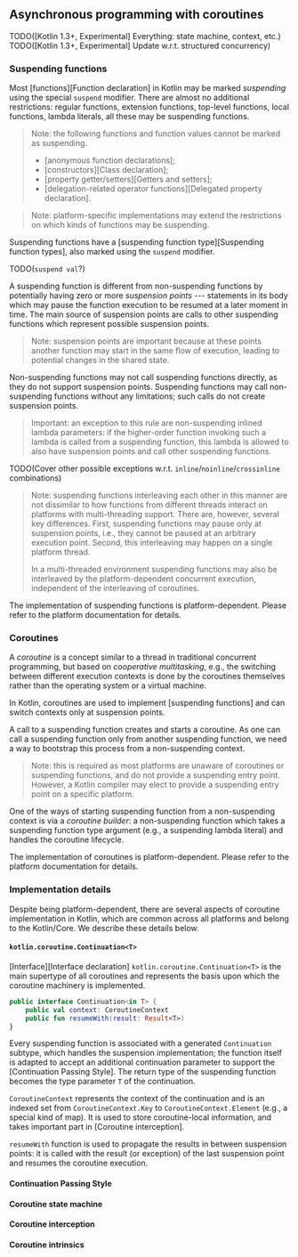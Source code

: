 ## Asynchronous programming with coroutines

TODO([Kotlin 1.3+, Experimental] Everything: state machine, context, etc.)
TODO([Kotlin 1.3+, Experimental] Update w.r.t. structured concurrency)

### Suspending functions

Most [functions][Function declaration] in Kotlin may be marked *suspending* using the special `suspend` modifier.
There are almost no additional restrictions: regular functions, extension functions, top-level functions, local functions, lambda literals, all these may be suspending functions.

> Note: the following functions and function values cannot be marked as suspending.
> 
> * [anonymous function declarations];
> * [constructors][Class declaration];
> * [property getter/setters][Getters and setters];
> * [delegation-related operator functions][Delegated property declaration].

> Note: platform-specific implementations may extend the restrictions on which kinds of functions may be suspending.

Suspending functions have a [suspending function type][Suspending function types], also marked using the `suspend` modifier.

TODO(`suspend val`?)

A suspending function is different from non-suspending functions by potentially having zero or more *suspension points* --- statements in its body which may pause the function execution to be resumed at a later moment in time.
The main source of suspension points are calls to other suspending functions which represent possible suspension points.

> Note: suspension points are important because at these points another function may start in the same flow of execution, leading to potential changes in the shared state.

Non-suspending functions may not call suspending functions directly, as they do not support suspension points.
Suspending functions may call non-suspending functions without any limitations; such calls do not create suspension points.

> Important: an exception to this rule are non-suspending inlined lambda parameters: if the higher-order function invoking such a lambda is called from a suspending function, this lambda is allowed to also have suspension points and call other suspending functions.

TODO(Cover other possible exceptions w.r.t. `inline`/`noinline`/`crossinline` combinations)

> Note: suspending functions interleaving each other in this manner are not dissimilar to how functions from different threads interact on platforms with multi-threading support.
> There are, however, several key differences.
> First, suspending functions may pause only at suspension points, i.e., they cannot be paused at an arbitrary execution point.
> Second, this interleaving may happen on a single platform thread.
>
> In a multi-threaded environment suspending functions may also be interleaved by the platform-dependent concurrent execution, independent of the interleaving of coroutines.

The implementation of suspending functions is platform-dependent.
Please refer to the platform documentation for details.

### Coroutines

A *coroutine* is a concept similar to a thread in traditional concurrent programming, but based on *cooperative multitasking*, e.g., the switching between different execution contexts is done by the coroutines themselves rather than the operating system or a virtual machine.

In Kotlin, coroutines are used to implement [suspending functions] and can switch contexts only at suspension points.

A call to a suspending function creates and starts a coroutine.
As one can call a suspending function only from another suspending function, we need a way to bootstrap this process from a non-suspending context.

> Note: this is required as most platforms are unaware of coroutines or suspending functions, and do not provide a suspending entry point.
> However, a Kotlin compiler may elect to provide a suspending entry point on a specific platform.

One of the ways of starting suspending function from a non-suspending context is via a *coroutine builder*: a non-suspending function which takes a suspending function type argument (e.g., a suspending lambda literal) and handles the coroutine lifecycle.

The implementation of coroutines is platform-dependent.
Please refer to the platform documentation for details.

### Implementation details

Despite being platform-dependent, there are several aspects of coroutine implementation in Kotlin, which are common across all platforms and belong to the Kotlin/Core.
We describe these details below.

#### `kotlin.coroutine.Continuation<T>`

[Interface][Interface declaration] `kotlin.coroutine.Continuation<T>` is the main supertype of all coroutines and represents the basis upon which the coroutine machinery is implemented.

```kotlin
public interface Continuation<in T> {
    public val context: CoroutineContext
    public fun resumeWith(result: Result<T>)
}
```

Every suspending function is associated with a generated `Continuation` subtype, which handles the suspension implementation; the function itself is adapted to accept an additional continuation parameter to support the [Continuation Passing Style].
The return type of the suspending function becomes the type parameter `T` of the continuation.

`CoroutineContext` represents the context of the continuation and is an indexed set from `CoroutineContext.Key` to `CoroutineContext.Element` (e.g., a special kind of map).
It is used to store coroutine-local information, and takes important part in [Coroutine interception].

`resumeWith` function is used to propagate the results in between suspension points: it is called with the result (or exception) of the last suspension point and resumes the coroutine execution.

#### Continuation Passing Style

#### Coroutine state machine

#### Coroutine interception

#### Coroutine intrinsics
